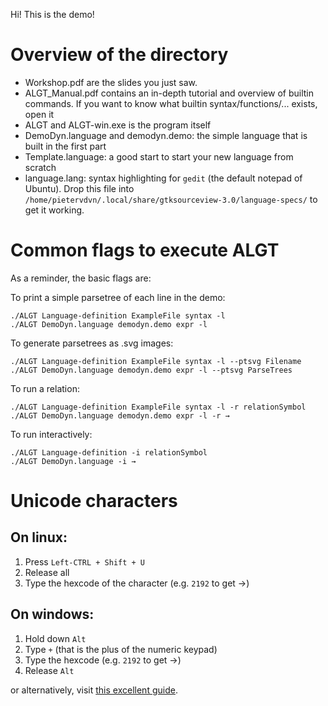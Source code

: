 Hi! This is the demo!

Overview of the directory
=========================

- Workshop.pdf are the slides you just saw.
- ALGT_Manual.pdf contains an in-depth tutorial and overview of builtin commands. If you want to know what builtin syntax/functions/... exists, open it
- ALGT and ALGT-win.exe is the program itself
- DemoDyn.language and demodyn.demo: the simple language that is built in the first part
- Template.language: a good start to start your new language from scratch
- language.lang: syntax highlighting for `gedit` (the default notepad of Ubuntu). Drop this file into `/home/pietervdvn/.local/share/gtksourceview-3.0/language-specs/` to get it working.




Common flags to execute ALGT
=============================

As a reminder, the basic flags are:


To print a simple parsetree of each line in the demo:

	./ALGT Language-definition ExampleFile syntax -l
	./ALGT DemoDyn.language demodyn.demo expr -l

To generate parsetrees as .svg images:

	./ALGT Language-definition ExampleFile syntax -l --ptsvg Filename
	./ALGT DemoDyn.language demodyn.demo expr -l --ptsvg ParseTrees

To run a relation:

	./ALGT Language-definition ExampleFile syntax -l -r relationSymbol
	./ALGT DemoDyn.language demodyn.demo expr -l -r →

To run interactively:

	./ALGT Language-definition -i relationSymbol
	./ALGT DemoDyn.language -i →





Unicode characters
==================

On linux:
---------

1. Press `Left-CTRL + Shift + U`
2. Release all
3. Type the hexcode of the character (e.g. `2192` to get →)

On windows:
-----------

1. Hold down `Alt`
2. Type `+` (that is the plus of the numeric keypad)
3. Type the hexcode (e.g. `2192` to get →)
4. Release `Alt`

or alternatively, visit [this excellent guide](https://help.ubuntu.com/community/Installation).
